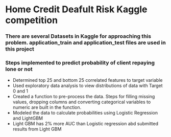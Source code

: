 # Home Credit Deafult Risk Kaggle competition
### There are several Datasets in Kaggle for approaching this problem. application_train and application_test files are used in this project
### Steps implemented to predict probability of client repaying lone or not
 * Determined top 25 and bottom 25 correlated features to target variable
 * Used exploratory data analysis to view distributions of data with Target 0 and 1
 * Created a function to pre-process the data. Steps for filling missing values, dropping columns and converting categorical variables to numeric are built in the function.
 * Modeled the data to calculate probabilities using Logistic Regression and LightGBM
 * Light GBM has 2% more AUC than Logistic regression abd submitted results from Light GBM
